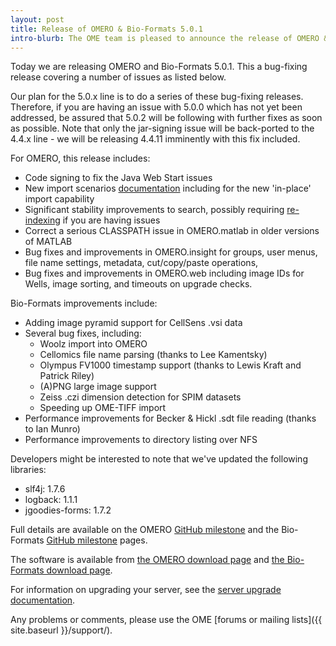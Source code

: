 ```yaml
---
layout: post
title: Release of OMERO & Bio-Formats 5.0.1
intro-blurb: The OME team is pleased to announce the release of OMERO & Bio-Formats 5.0.1
---
```

Today we are releasing OMERO and Bio-Formats 5.0.1. This a bug-fixing
release covering a number of issues as listed below.

Our plan for the 5.0.x line is to do a series of these bug-fixing
releases. Therefore, if you are having an issue with 5.0.0 which has
not yet been addressed, be assured that 5.0.2 will be following with
further fixes as soon as possible. Note that only the jar-signing
issue will be back-ported to the 4.4.x line - we will be releasing
4.4.11 imminently with this fix included.

For OMERO, this release includes:

-  Code signing to fix the Java Web Start issues
-  New import scenarios [documentation](http://www.openmicroscopy.org/site/support/omero5/sysadmins/index.html#data-import-options) including for the new 'in-place' import capability
-  Significant stability improvements to search, possibly requiring [re-indexing](http://www.openmicroscopy.org/site/support/omero5/developers/Modules/Search.html?highlight=indexing#re-indexing) if you are having issues
-  Correct a serious CLASSPATH issue in OMERO.matlab in older versions of MATLAB 
-  Bug fixes and improvements in OMERO.insight for groups, user menus, file name settings, metadata, cut/copy/paste operations,
-  Bug fixes and improvements in OMERO.web including image IDs for Wells, image sorting, and timeouts on upgrade checks.

Bio-Formats improvements include:

-  Adding image pyramid support for CellSens .vsi data
-  Several bug fixes, including:
    - Woolz import into OMERO
    - Cellomics file name parsing (thanks to Lee Kamentsky)
    - Olympus FV1000 timestamp support (thanks to Lewis Kraft and Patrick Riley)
    - (A)PNG large image support
    - Zeiss .czi dimension detection for SPIM datasets
    - Speeding up OME-TIFF import
-  Performance improvements for Becker & Hickl .sdt file reading (thanks to Ian Munro)
-  Performance improvements to directory listing over NFS

Developers might be interested to note that we've updated the
following libraries:

-  slf4j: 1.7.6
-  logback: 1.1.1
-  jgoodies-forms: 1.7.2

Full details are available on the OMERO [GitHub
milestone](https://github.com/openmicroscopy/openmicroscopy/issues?milestone=20&page=1&state=closed)
and the Bio-Formats [GitHub
milestone](https://github.com/openmicroscopy/bioformats/issues?milestone=14&page=1&state=closed)
pages.

The software is available from [the OMERO download
page](http://downloads.openmicroscopy.org/omero/5.0.1/) and [the
Bio-Formats download
page](http://downloads.openmicroscopy.org/bio-formats/5.0.1/).

For information on upgrading your server, see the [server upgrade
documentation](http://www.openmicroscopy.org/site/support/omero5/sysadmins/server-upgrade.html).

Any problems or comments, please use the OME [forums or mailing
lists]({{ site.baseurl }}/support/).

